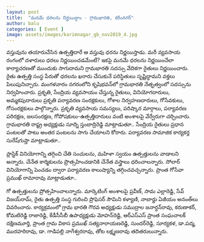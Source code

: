 ```yaml
---
layout: post
title:  "మనమే ధరలను నిర్ణయిద్దాం - గ్రామభారతి, కరీంనగర్"
author: balu
categories: [ Event ]
image: assets/images/karimnagar_gb_nov2019_4.jpg
---
```



వస్తువును తయారుచేసిన ఉత్పత్తిదారే ఆ వస్తువు ధరను నిర్ణయిస్తాడు. మరీ వ్యవసాయ రంగంలో దళారులు ధరలు నిర్ణయించడమేంటీ? ఇకపై మనమే ధరలను నిర్ణయించేలా కార్యాచరణతో ముందుకు సాగుదామని గ్రామభారతి సదస్సు వేదికగా రైతులు నిర్ణయించారు. రైతు ఉత్పత్తి సంస్థ పేరుతో ధరలను ఖరారు చేసుకునే పరిస్థితులు సృష్టిద్ధామని వక్తలు పిలుపునిచ్చారు. మంగళవారం నగరంలోని కృషిభవన్‌లో గ్రామభారతి నేతృత్వంలో సదస్సును నిర్వహించారు. ప్రకృతి, సేంద్రియ వ్యవసాయం చేస్తున్న రైతులు, వినియోగదారులు, అమ్మకపుదారులు ప్రకృతి పర్యావరణ సంరక్షకులు, గోశాల నిర్వహణదారులు, గోసేవకులు, గోసంరక్షకులు పాల్గొన్నారు. ప్రకృతి వ్యవసాయ సమస్యలు, పరిష్కార మార్గాలు, పర్యావరణ పరిరక్షణ, జలసంరక్షణ, గోపోషకులు-ఉత్పత్తిదారులు వంటి అంశాలపై వేర్వేరుగా చర్చించారు. గ్రామభారతి రాష్ట్ర అధ్యక్షుడు సూద్ని స్తంబాద్రిరెడ్డి మాట్లాడుతూ.. సేంద్రియ రైతులు ప్రధాన పంటలతో పాటు అంతర పంటలను సాగు చేయాలని కోరారు. పర్యావరణ సామాజిక కార్యకర్త సురేష్‌గుప్తా మాట్లాడుతూ..

ప్లాస్టిక్‌ వినియోగాన్ని తగ్గించి చేతి సంచులను, మహిళా స్వయం ఉత్పత్తులను వాడాలని అన్నారు. చేనేత కార్మికులను ప్రొత్సహించడానికి చేనేత వస్త్రాలు ధరించాలన్నారు. సోలార్‌ వినియోగాన్ని పెంచడం ద్వారా పర్యావరణ కాలుష్యాన్ని తగ్గించవచ్చన్నారు. ప్రాంత గోసేవా ప్రముఖ్‌ రామారావు మాట్లాడుతూ..

గో ఉత్పత్తులను ప్రోత్సహించాలన్నారు. మార్కెటింగ్‌ అంశాలపై ప్రవీణ్‌, సామ ఎల్లారెడ్డి, సేవ్‌ విజయ్‌రామ్‌, రైతు ఉత్పత్తి సంస్థ గురించి ప్రొఫెసర్‌ సౌమిని కళ్యాణి, నాబార్డు ఏజీయం అనంత్‌లు వివరించారు. కార్యక్రమంలో గ్రామ భారతి గౌరవ అధ్యక్షుడు సముద్రాల జనార్ధన్‌రావు, కరుణాకర్‌, కోమటిరెడ్డి రాజారెడ్డి, కేడీసీసీబీ ఉపాధ్యక్షుడు మోహన్‌రెడ్డి, ఆర్‌ఎస్‌ఎస్‌ ప్రాంత సంఘచాలక్‌ దక్షిణమూర్తి, ప్రాంత గ్రామ వికాస ప్రముఖ్‌ సత్యనారాయణరెడ్డి, సుందర్‌రెడ్డి, సూర్యకళ, డా.పద్మ, మురహరిరావు, డా. గాడిపల్లి నాగేశ్వరరావు, తోట లక్ష్మణరావు తదితరులున్నారు.
